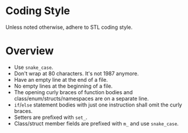 # Coding Style
Unless noted otherwise, adhere to STL coding style.

# Overview
- Use `snake_case`.
- Don't wrap at 80 characters. It's not 1987 anymore.
- Have an empty line at the end of a file.
- No empty lines at the beginning of a file.
- The opening curly braces of function bodies and class/enum/structs/namespaces are on a separate line.
- `if`/`else` statement bodies with just one instruction shall omit the curly braces.
- Setters are prefixed with `set_`.
- Class/struct member fields are prefixed with `m_` and use `snake_case`.
